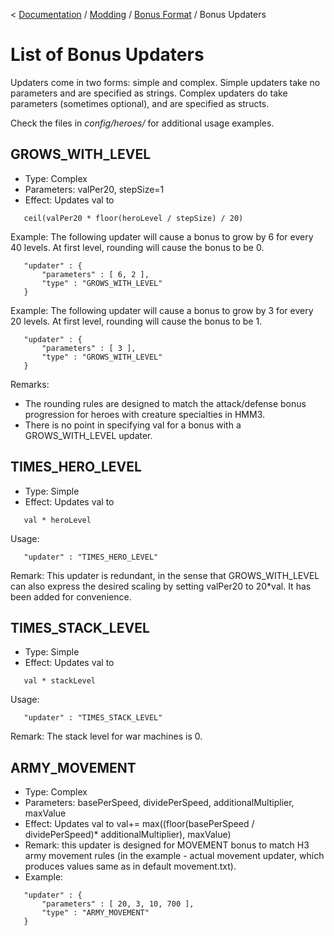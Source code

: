 < [Documentation](../../Readme.md) / [Modding](../Readme.md) / [Bonus Format](../Bonus_Format.md) / Bonus Updaters

# List of Bonus Updaters

Updaters come in two forms: simple and complex. Simple updaters take no
parameters and are specified as strings. Complex updaters do take
parameters (sometimes optional), and are specified as structs.

Check the files in *config/heroes/* for additional usage examples.

## GROWS_WITH_LEVEL

-   Type: Complex
-   Parameters: valPer20, stepSize=1
-   Effect: Updates val to

`   ceil(valPer20 * floor(heroLevel / stepSize) / 20)`

Example: The following updater will cause a bonus to grow by 6 for every
40 levels. At first level, rounding will cause the bonus to be 0.

`   "updater" : {`  
`       "parameters" : [ 6, 2 ],`  
`       "type" : "GROWS_WITH_LEVEL"`  
`   }`

Example: The following updater will cause a bonus to grow by 3 for every
20 levels. At first level, rounding will cause the bonus to be 1.

`   "updater" : {`  
`       "parameters" : [ 3 ],`  
`       "type" : "GROWS_WITH_LEVEL"`  
`   }`

Remarks:

-   The rounding rules are designed to match the attack/defense bonus
    progression for heroes with creature specialties in HMM3.
-   There is no point in specifying val for a bonus with a
    GROWS_WITH_LEVEL updater.

## TIMES_HERO_LEVEL

-   Type: Simple
-   Effect: Updates val to

`   val * heroLevel`

Usage:

`   "updater" : "TIMES_HERO_LEVEL"`

Remark: This updater is redundant, in the sense that GROWS_WITH_LEVEL
can also express the desired scaling by setting valPer20 to 20\*val. It
has been added for convenience.

## TIMES_STACK_LEVEL

-   Type: Simple
-   Effect: Updates val to

`   val * stackLevel`

Usage:

`   "updater" : "TIMES_STACK_LEVEL"`

Remark: The stack level for war machines is 0.

## ARMY_MOVEMENT

-   Type: Complex
-   Parameters: basePerSpeed, dividePerSpeed, additionalMultiplier,
    maxValue
-   Effect: Updates val to val+= max((floor(basePerSpeed /
    dividePerSpeed)\* additionalMultiplier), maxValue)
-   Remark: this updater is designed for MOVEMENT bonus to match H3 army
    movement rules (in the example - actual movement updater, which
    produces values same as in default movement.txt).
-   Example:

`   "updater" : {`  
`       "parameters" : [ 20, 3, 10, 700 ],`  
`       "type" : "ARMY_MOVEMENT"`  
`   }`

